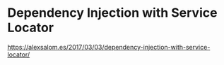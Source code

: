 # Dependency Injection with Service Locator

https://alexsalom.es/2017/03/03/dependency-injection-with-service-locator/
